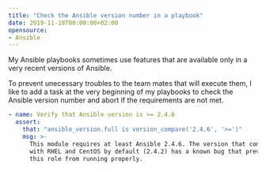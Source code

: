 ```yaml
---
title: "Check the Ansible version number in a playbook"
date: 2019-11-18T00:00:00+02:00
opensource:
- Ansible
---
```


My Ansible playbooks sometimes use features that are available only in a very recent versions of Ansible.

To prevent unecessary troubles to the team mates that will execute them, I like to add a task at the very beginning of my playbooks to check the Ansible version number and abort if the requirements are not met.

```yaml
- name: Verify that Ansible version is >= 2.4.6
  assert:
    that: "ansible_version.full is version_compare('2.4.6', '>=')"
    msg: >-
      This module requires at least Ansible 2.4.6. The version that comes
      with RHEL and CentOS by default (2.4.2) has a known bug that prevent
      this role from running properly.
```
